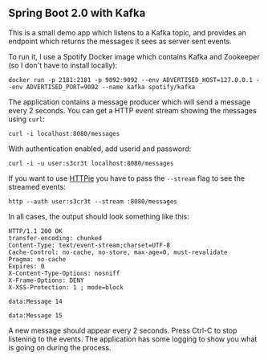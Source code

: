 ## Spring Boot 2.0 with Kafka

This is a small demo app which listens to a Kafka topic, and provides an endpoint
which returns the messages it sees as server sent events.

To run it, I use a Spotify Docker image which contains Kafka and Zookeeper (so I don't have to install locally):

    docker run -p 2181:2181 -p 9092:9092 --env ADVERTISED_HOST=127.0.0.1 --env ADVERTISED_PORT=9092 --name kafka spotify/kafka

The application contains a message producer which will send a message every 2 seconds.
You can get a HTTP event stream showing the messages using `curl`:

    curl -i localhost:8080/messages

With authentication enabled, add userid and password:

    curl -i -u user:s3cr3t localhost:8080/messages

If you want to use [HTTPie](https://httpie.org/) you have to pass the `--stream` flag to see the
streamed events:

    http --auth user:s3cr3t --stream :8080/messages

In all cases, the output should look something like this:

    HTTP/1.1 200 OK
    transfer-encoding: chunked
    Content-Type: text/event-stream;charset=UTF-8
    Cache-Control: no-cache, no-store, max-age=0, must-revalidate
    Pragma: no-cache
    Expires: 0
    X-Content-Type-Options: nosniff
    X-Frame-Options: DENY
    X-XSS-Protection: 1 ; mode=block

    data:Message 14

    data:Message 15

A new message should appear every 2 seconds.
Press Ctrl-C to stop listening to the events. The application has some logging to
show you what is going on during the process.

